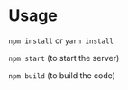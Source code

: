 # Usage

`npm install` or `yarn install`

`npm start` (to start the server)

`npm build` (to build the code)
